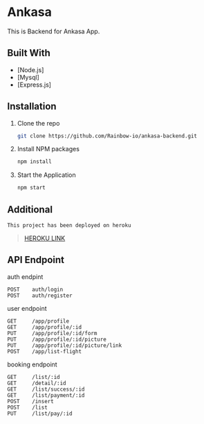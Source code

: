 # Ankasa

This is Backend for Ankasa App.


## Built With

- [Node.js]
- [Mysql]
- [Express.js]


## Installation

1. Clone the repo
   ```sh
   git clone https://github.com/Rainbow-io/ankasa-backend.git
   ```
2. Install NPM packages
   ```sh
   npm install
   ```
3. Start the Application
   ```sh
   npm start
   ```

## Additional

    This project has been deployed on heroku
> [HEROKU LINK](https://ankasa-rainbow.herokuapp.com/)



## API Endpoint

auth endpint

    POST    auth/login
    POST    auth/register

user endpoint

    GET     /app/profile
    GET     /app/profile/:id
    PUT     /app/profile/:id/form
    PUT     /app/profile/:id/picture
    PUT     /app/profile/:id/picture/link
    POST    /app/list-flight


booking endpoint

    GET     /list/:id
    GET     /detail/:id
    GET     /list/success/:id
    GET     /list/payment/:id
    POST    /insert
    POST    /list
    PUT     /list/pay/:id

